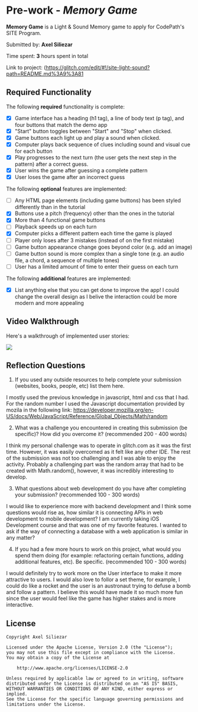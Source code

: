 # Pre-work - *Memory Game*

**Memory Game** is a Light & Sound Memory game to apply for CodePath's SITE Program. 

Submitted by: **Axel Siliezar**

Time spent: **3** hours spent in total

Link to project: (https://glitch.com/edit/#!/site-light-sound?path=README.md%3A9%3A81

## Required Functionality

The following **required** functionality is complete:

* [x] Game interface has a heading (h1 tag), a line of body text (p tag), and four buttons that match the demo app
* [x] "Start" button toggles between "Start" and "Stop" when clicked. 
* [x] Game buttons each light up and play a sound when clicked. 
* [x] Computer plays back sequence of clues including sound and visual cue for each button
* [x] Play progresses to the next turn (the user gets the next step in the pattern) after a correct guess. 
* [x] User wins the game after guessing a complete pattern
* [x] User loses the game after an incorrect guess

The following **optional** features are implemented:

* [ ] Any HTML page elements (including game buttons) has been styled differently than in the tutorial
* [x] Buttons use a pitch (frequency) other than the ones in the tutorial
* [x] More than 4 functional game buttons
* [ ] Playback speeds up on each turn
* [x] Computer picks a different pattern each time the game is played
* [ ] Player only loses after 3 mistakes (instead of on the first mistake)
* [ ] Game button appearance change goes beyond color (e.g. add an image)
* [ ] Game button sound is more complex than a single tone (e.g. an audio file, a chord, a sequence of multiple tones)
* [ ] User has a limited amount of time to enter their guess on each turn

The following **additional** features are implemented:

- [x] List anything else that you can get done to improve the app!
I could change the overall design as I belive the interaction could be more modern and more appealing

## Video Walkthrough

Here's a walkthrough of implemented user stories:

![](https://imgur.com/xBtx0z3.gif)


## Reflection Questions
1. If you used any outside resources to help complete your submission (websites, books, people, etc) list them here. 

I mostly used the previous knowledge in javascript, html and css that I had. For the random number I used the Javascript documentation provided by mozila in the following link: https://developer.mozilla.org/en-US/docs/Web/JavaScript/Reference/Global_Objects/Math/random 

2. What was a challenge you encountered in creating this submission (be specific)? How did you overcome it? (recommended 200 - 400 words) 

I think my personal challenge was to operate in glitch.com as it was the first time. However, it was easily overcomed as it felt like any other IDE. The rest of the submission was not too challenging and I was able to enjoy the activity. Probably a challenging part was the random array that had to be created with Math.random(), however, it was incredibly interesting to develop. 

3. What questions about web development do you have after completing your submission? (recommended 100 - 300 words) 

I would like to experience more with backend development and I think some questions would rise as, how similar it is connecting APIs in web development to mobile development? I am currently taking iOS Development course and that was one of my favorite features. I wanted to ask if the way of connecting a database with a web application is similar in any matter?

4. If you had a few more hours to work on this project, what would you spend them doing (for example: refactoring certain functions, adding additional features, etc). Be specific. (recommended 100 - 300 words) 

I would definitely try to work more on the User interface to make it more attractive to users. I would also love to follor a set theme, for example, I could do like a rocket and the user is an austronaut trying to defuse a bomb and follow a pattern. I believe this would have made it so much more fun since the user would feel like the game has higher stakes and is more interactive.



## License

    Copyright Axel Siliezar

    Licensed under the Apache License, Version 2.0 (the "License");
    you may not use this file except in compliance with the License.
    You may obtain a copy of the License at

        http://www.apache.org/licenses/LICENSE-2.0

    Unless required by applicable law or agreed to in writing, software
    distributed under the License is distributed on an "AS IS" BASIS,
    WITHOUT WARRANTIES OR CONDITIONS OF ANY KIND, either express or implied.
    See the License for the specific language governing permissions and
    limitations under the License.
